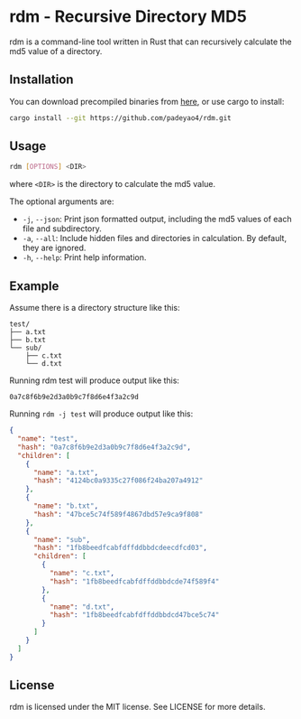 # rdm - Recursive Directory MD5

rdm is a command-line tool written in Rust that can recursively calculate the md5 value of a directory.

## Installation

You can download precompiled binaries from [here](https://github.com/padeyao4/rdm/releases), or use cargo to install:

```bash
cargo install --git https://github.com/padeyao4/rdm.git
```

## Usage

```bash
rdm [OPTIONS] <DIR>
```

where `<DIR>` is the directory to calculate the md5 value.

The optional arguments are:

- `-j`, `--json`: Print json formatted output, including the md5 values of each file and subdirectory.
- `-a`, `--all`: Include hidden files and directories in calculation. By default, they are ignored.
- `-h`, `--help`: Print help information.

## Example

Assume there is a directory structure like this:

```text
test/
├── a.txt
├── b.txt
└── sub/
    ├── c.txt
    └── d.txt
```

Running rdm test will produce output like this:

```text
0a7c8f6b9e2d3a0b9c7f8d6e4f3a2c9d
```

Running `rdm -j test` will produce output like this:

```json
{
  "name": "test",
  "hash": "0a7c8f6b9e2d3a0b9c7f8d6e4f3a2c9d",
  "children": [
    {
      "name": "a.txt",
      "hash": "4124bc0a9335c27f086f24ba207a4912"
    },
    {
      "name": "b.txt",
      "hash": "47bce5c74f589f4867dbd57e9ca9f808"
    },
    {
      "name": "sub",
      "hash": "1fb8beedfcabfdffddbbdcdeecdfcd03",
      "children": [
        {
          "name": "c.txt",
          "hash": "1fb8beedfcabfdffddbbdcde74f589f4"
        },
        {
          "name": "d.txt",
          "hash": "1fb8beedfcabfdffddbbdcd47bce5c74"
        }
      ]
    }
  ]
}
```

## License

rdm is licensed under the MIT license. See LICENSE for more details.
